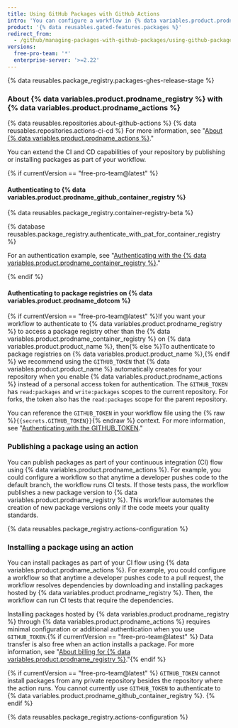 ```yaml
---
title: Using GitHub Packages with GitHub Actions
intro: 'You can configure a workflow in {% data variables.product.prodname_actions %} to automatically publish or install a package from {% data variables.product.prodname_registry %}.'
product: '{% data reusables.gated-features.packages %}'
redirect_from:
  - /github/managing-packages-with-github-packages/using-github-packages-with-github-actions
versions:
  free-pro-team: '*'
  enterprise-server: '>=2.22'
---
```


{% data reusables.package_registry.packages-ghes-release-stage %}

### About {% data variables.product.prodname_registry %} with {% data variables.product.prodname_actions %}

{% data reusables.repositories.about-github-actions %} {% data reusables.repositories.actions-ci-cd %} For more information, see "[About {% data variables.product.prodname_actions %}](/github/automating-your-workflow-with-github-actions/about-github-actions)."

You can extend the CI and CD capabilities of your repository by publishing or installing packages as part of your workflow.

{% if currentVersion == "free-pro-team@latest" %}
#### Authenticating to {% data variables.product.prodname_github_container_registry %}

{% data reusables.package_registry.container-registry-beta %}

{% database reusables.package_registry.authenticate_with_pat_for_container_registry %}

For an authentication example, see "[Authenticating with the {% data variables.product.prodname_container_registry %}](/packages/getting-started-with-github-container-registry/migrating-to-github-container-registry-for-docker-images#authenticating-with-the-container-registry)."

{% endif %}

#### Authenticating to package registries on {% data variables.product.prodname_dotcom %}

{% if currentVersion == "free-pro-team@latest" %}If you want your workflow to authenticate to {% data variables.product.prodname_registry %} to access a package registry other than the {% data variables.product.prodname_container_registry %} on {% data variables.product.product_name %}, then{% else %}To authenticate to package registries on {% data variables.product.product_name %},{% endif %} we recommend using the `GITHUB_TOKEN` that {% data variables.product.product_name %} automatically creates for your repository when you enable {% data variables.product.prodname_actions %} instead of a personal access token for authentication. The `GITHUB_TOKEN` has `read:packages` and `write:packages` scopes to the current repository. For forks, the token also has the `read:packages` scope for the parent repository.

You can reference the `GITHUB_TOKEN` in your workflow file using the {% raw %}`{{secrets.GITHUB_TOKEN}}`{% endraw %} context. For more information, see "[Authenticating with the GITHUB_TOKEN](/actions/automating-your-workflow-with-github-actions/authenticating-with-the-github_token)."

### Publishing a package using an action

You can publish packages as part of your continuous integration (CI) flow using {% data variables.product.prodname_actions %}. For example, you could configure a workflow so that anytime a developer pushes code to the default branch, the workflow runs CI tests. If those tests pass, the workflow publishes a new package version to {% data variables.product.prodname_registry %}. This workflow automates the creation of new package versions only if the code meets your quality standards.

{% data reusables.package_registry.actions-configuration %}

### Installing a package using an action

You can install packages as part of your CI flow using {% data variables.product.prodname_actions %}. For example, you could configure a workflow so that anytime a developer pushes code to a pull request, the workflow resolves dependencies by downloading and installing packages hosted by {% data variables.product.prodname_registry %}. Then, the workflow can run CI tests that require the dependencies.

Installing packages hosted by {% data variables.product.prodname_registry %} through {% data variables.product.prodname_actions %} requires minimal configuration or additional authentication when you use `GITHUB_TOKEN`.{% if currentVersion == "free-pro-team@latest" %} Data transfer is also free when an action installs a package. For more information, see "[About billing for {% data variables.product.prodname_registry %}](/github/setting-up-and-managing-billing-and-payments-on-github/about-billing-for-github-packages)."{% endif %}

{% if currentVersion == "free-pro-team@latest" %}
`GITHUB_TOKEN` cannot install packages from any private repository besides the repository where the action runs.  You cannot currently use `GITHUB_TOKEN` to authenticate to {% data variables.product.prodname_github_container_registry %}.
{% endif %}

{% data reusables.package_registry.actions-configuration %}

